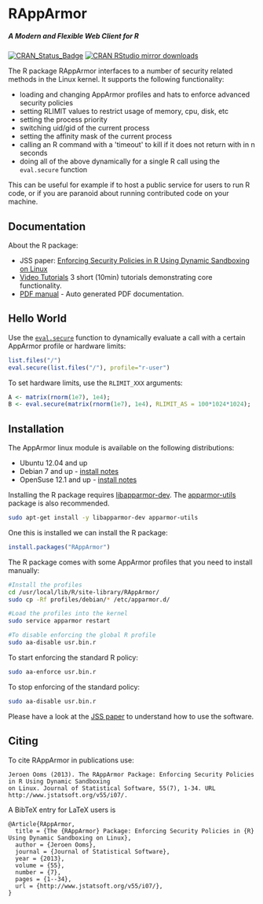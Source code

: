 # RAppArmor

##### *A Modern and Flexible Web Client for R*

[![CRAN_Status_Badge](http://www.r-pkg.org/badges/version/RAppArmor)](http://cran.r-project.org/package=RAppArmor)
[![CRAN RStudio mirror downloads](http://cranlogs.r-pkg.org/badges/RAppArmor)](http://cran.r-project.org/web/packages/RAppArmor/index.html)

The R package RAppArmor interfaces to a number of security related methods in the Linux kernel. It supports the following functionality:

 * loading and changing AppArmor profiles and hats to enforce advanced security policies
 * setting RLIMIT values to restrict usage of memory, cpu, disk, etc
 * setting the process priority
 * switching uid/gid of the current process
 * setting the affinity mask of the current process
 * calling an R command with a 'timeout' to kill if it does not return with in n seconds
 * doing all of the above dynamically for a single R call using the `eval.secure` function  
 
This can be useful for example if to host a public service for users to run R code, or if you are paranoid about running contributed code on your machine. 

## Documentation

About the R package:

 * JSS paper: [Enforcing Security Policies in R Using Dynamic Sandboxing on Linux](http://www.jstatsoft.org/v55/i07/)
 * [Video Tutorials](http://www.youtube.com/playlist?list=PL3ZKTMqqbMktzcWjXuQCWOYc-fMROs3cf&feature=view_all) 3 short (10min) tutorials demonstrating core functionality.
 * [PDF manual](http://cran.r-project.org/web/packages/RAppArmor/RAppArmor.pdf) - Auto generated PDF documentation.

## Hello World

Use the [`eval.secure`](http://www.inside-r.org/packages/cran/RAppArmor/docs/eval.secure) function to dynamically evaluate a call with a certain AppArmor profile or hardware limits:

```r
list.files("/")
eval.secure(list.files("/"), profile="r-user")
```

To set hardware limits, use the `RLIMIT_XXX` arguments:

```r
A <- matrix(rnorm(1e7), 1e4);
B <- eval.secure(matrix(rnorm(1e7), 1e4), RLIMIT_AS = 100*1024*1024);
```

## Installation

The AppArmor linux module is available on the following distributions:

* Ubuntu 12.04 and up
* Debian 7 and up - [install notes](https://github.com/jeroen/RAppArmor/blob/master/Debian.txt)
* OpenSuse 12.1 and up - [install notes](https://github.com/jeroen/RAppArmor/blob/master/OpenSuse.txt)

Installing the R package requires [libapparmor-dev](http://packages.ubuntu.com/xenial/libapparmor-dev). The [apparmor-utils](http://packages.ubuntu.com/xenial/apparmor-utils) package is also recommended.

```sh
sudo apt-get install -y libapparmor-dev apparmor-utils
```

One this is installed we can install the R package:

```r
install.packages("RAppArmor")
```

The R package comes with some AppArmor profiles that you need to install manually:

```sh
#Install the profiles
cd /usr/local/lib/R/site-library/RAppArmor/
sudo cp -Rf profiles/debian/* /etc/apparmor.d/

#Load the profiles into the kernel
sudo service apparmor restart

#To disable enforcing the global R profile
sudo aa-disable usr.bin.r
```

To start enforcing the standard R policy:

```sh
sudo aa-enforce usr.bin.r
```
    
To stop enforcing of the standard policy:

```sh
sudo aa-disable usr.bin.r
```

Please have a look at the [JSS paper](http://www.jstatsoft.org/v55/i07/) to understand how to use the software. 

## Citing

To cite RAppArmor in publications use:
  
    Jeroen Ooms (2013). The RAppArmor Package: Enforcing Security Policies in R Using Dynamic Sandboxing
    on Linux. Journal of Statistical Software, 55(7), 1-34. URL http://www.jstatsoft.org/v55/i07/.
  
A BibTeX entry for LaTeX users is
  
    @Article{RAppArmor,
      title = {The {RAppArmor} Package: Enforcing Security Policies in {R} Using Dynamic Sandboxing on Linux},
      author = {Jeroen Ooms},
      journal = {Journal of Statistical Software},
      year = {2013},
      volume = {55},
      number = {7},
      pages = {1--34},
      url = {http://www.jstatsoft.org/v55/i07/},
    }

